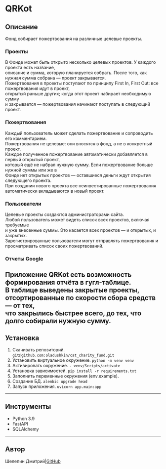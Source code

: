 # QRKot

## Описание
Фонд собирает пожертвования на различные целевые проекты.  

### Проекты
В Фонде может быть открыто несколько целевых проектов. У каждого проекта есть название,  
описание и сумма, которую планируется собрать. После того, как нужная сумма собрана — проект закрывается.  
Пожертвования в проекты поступают по принципу First In, First Out: все пожертвования идут в проект,  
открытый раньше других; когда этот проект набирает необходимую сумму  
и закрывается — пожертвования начинают поступать в следующий проект.  

### Пожертвования
Каждый пользователь может сделать пожертвование и сопроводить его комментарием.  
Пожертвования не целевые: они вносятся в фонд, а не в конкретный проект.  
Каждое полученное пожертвование автоматически добавляется в первый открытый проект,  
который ещё не набрал нужную сумму. Если пожертвование больше нужной суммы или же в  
Фонде нет открытых проектов — оставшиеся деньги ждут открытия следующего проекта.  
При создании нового проекта все неинвестированные пожертвования автоматически вкладываются в новый проект.  

### Пользователи
Целевые проекты создаются администраторами сайта.  
Любой пользователь может видеть список всех проектов, включая требуемые  
и уже внесенные суммы. Это касается всех проектов — и открытых, и закрытых.  
Зарегистрированные пользователи могут отправлять пожертвования и просматривать список своих пожертвований. 

### Отчеты Google
Приложение QRKot есть возможность формирования отчёта в гугл-таблице.  
В таблице выведены закрытые проекты, отсортированные по скорости сбора средств — от тех,  
что закрылись быстрее всего, до тех, что долго собирали нужную сумму.
---

## Установка
1. Скачивать репозиторий.  
`git@github.com:oladushkin/cat_charity_fund.git`
2. Установить виртуальное окружение.
`python -m venv venv`
3. Активировать окружение.
`. venv/Scripts/activate`
4. Установка зависимостей.
`pip install -r requirements.txt`
5. Заполнить переменные окружения (env.example).
6. Создание БД.
`alembic upgrade head`
7. Запуск приложения.
`uvicorn app.main:app `
---

## Инструменты
- Python 3.9
- FastAPI
- SQLAlchemy
---

## Автор

Шелепин Дмитрий|[GitHub](https://github.com/oladushkin)